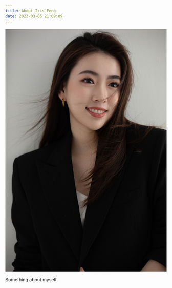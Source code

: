 ```yaml
---
title: About Iris Feng
date: 2023-03-05 21:09:09
---
```


![](/about/iris.jpg)

Something about myself.